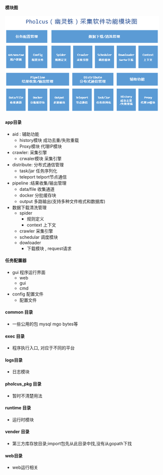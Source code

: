 #### 模块图 

![module](./module.png)

#### app目录

- aid : 辅助功能
  - history模块   成功去重/失败重载    
  - Proxy模块      代理IP模块
- crawler: 采集引擎
  - crwaler模块   采集引擎
- distribute: 分布式通信管理
  - task/jar          任务序列化
  - teleport         telport节点通信
- pipeline :结果收集/输出管理
  - data/file                   收集通道
  - docker                       分批缓存块
  - output                      多路输出(支持多种文件格式和数据库)
- 数据下载清洗管理
  - spider                        
    - 规则定义
    - context 上下文
  - crawler                      采集引擎
  - schedular                 调度模块
  - dowloader
    - 下载模块   , request请求



#### 任务配置器

- gui   程序运行界面
  - web
  - gui
  - cmd
- config 配置文件
  - 配置文件





#### common 目录

- 一些公用的包 mysql  mgo  bytes等



#### exec 目录

- 程序执行入口, 对应于不同的平台



#### logs目录

- 日志模块



#### pholcus_pkg 目录

- 暂时不清楚用法



#### runtime 目录

- 运行时模块



#### vender 目录

- 第三方库存放目录;import包先从此目录中找,没有从gopath下找



#### web目录

- web运行相关

